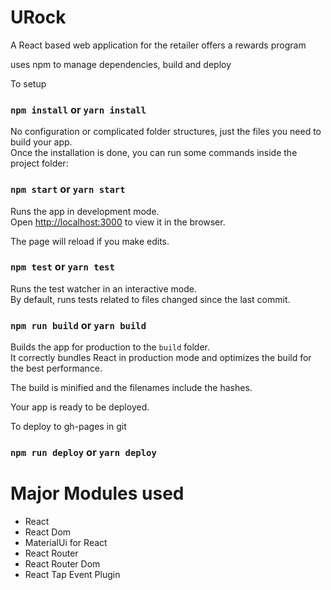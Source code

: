 # URock
A React based web application for the retailer offers a rewards program

uses npm to manage dependencies, build and deploy

To setup

### `npm install` or `yarn install`

No configuration or complicated folder structures, just the files you need to build your app.<br>
Once the installation is done, you can run some commands inside the project folder:

### `npm start` or `yarn start`

Runs the app in development mode.<br>
Open [http://localhost:3000](http://localhost:3000) to view it in the browser.

The page will reload if you make edits.<br>

### `npm test` or `yarn test`

Runs the test watcher in an interactive mode.<br>
By default, runs tests related to files changed since the last commit.

### `npm run build` or `yarn build`

Builds the app for production to the `build` folder.<br>
It correctly bundles React in production mode and optimizes the build for the best performance.

The build is minified and the filenames include the hashes.<br>

Your app is ready to be deployed.

To deploy to gh-pages in git
### `npm run deploy` or `yarn deploy`


# Major Modules used
- React
- React Dom
- MaterialUi for React
- React Router
- React Router Dom
- React Tap Event Plugin
